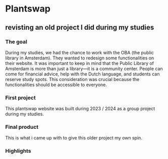 # Plantswap
## revisting an old project I did during my studies
### The goal
During my studies, we had the chance to work with the OBA (the public library in Amsterdam). They wanted to redesign some functionalities on their website.
It was important to keep in mind that the Public Library of Amsterdam is more than just a library—it is a community center. People can come for financial advice, help with the Dutch language, and students can reserve study spots.
This consideration was crucial because the functionalities should be accessible to everyone.

### First project
This plantswap website was built during 2023 / 2024 as a group project during my studies.



### Final product
This is what i came up with to give this older project my own spin.


### Highlights

